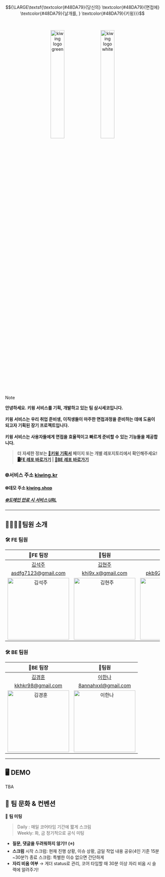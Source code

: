 $${\LARGE\textsf{\textcolor{#48DA79}{당신의}  \textcolor{#48DA79}{면접에}  \textcolor{#48DA79}{날개를, }  \textcolor{#48DA79}{키윙}}}$$


<br />
<p align="center">
<img alt="kiwing logo green" src="https://github.com/Team-kiwing/Team-3seco-kiwing-fe/assets/90549862/b3afcb62-eb76-4e17-9ccb-5fb7e72c32cb" data-canonical-src="https://github.com/Team-kiwing/Team-3seco-kiwing-fe/assets/90549862/b3afcb62-eb76-4e17-9ccb-5fb7e72c32cb" width="30%" height="30%" /> &nbsp; <img alt="kiwing logo white" src="https://github.com/Team-kiwing/Team-3seco-kiwing-fe/assets/90549862/65fa1986-24c3-4246-ac1d-8f7b6b80bfff" data-canonical-src="https://github.com/Team-kiwing/Team-3seco-kiwing-fe/assets/90549862/65fa1986-24c3-4246-ac1d-8f7b6b80bfff" width="30%" height="30%" />
</p>

> [!NOTE]
> **안녕하세요. 키윙 서비스를 기획, 개발하고 있는 팀 삼시세코입니다.**<br /><br />
> **키윙 서비스는 우리 취업 준비생, 이직생들이 마주한 면접과정을 준비하는 데에 도움이 되고자 기획된 장기 프로젝트입니다.** <br /><br />
> **키윙 서비스는 사용자들에게 면접을 효율적이고 빠르게 준비할 수 있는 기능들을 제공합니다.**

> **더 자세한 정보는 [📄키윙 기획서](https://prgrms.notion.site/2794be1a25474d5a8ce0bed8b3191539?pvs=4) 페이지 또는 개별 레포지토리에서 확인해주세요!** <br />
> **[🖥️FE 레포 바로가기](https://github.com/Team-kiwing/Team-3seco-kiwing-fe) | [💾BE 레포 바로가기](https://github.com/Team-kiwing/Team-3seco-kiwing-be)**

### 🌐서비스 주소 [kiwing.kr](https://www.kiwing.kr/)
#### 🌐데모 주소 [kiwing.shop](https://kiwing.shop/) 

##### [🌐도메인 만료 시 서비스 URL](https://kiwing.vercel.app/)

---


## 👨‍👩‍👦‍👦팀원 소개
### 🛠️ FE 팀원
| **🚀FE 팀장** | **🚀팀원** | **🚀팀원** | **🚀팀원** |
| :-: | :-: | :-: | :-: |
| [김석주](https://github.com/SoJuSo) | [김현주](https://github.com/kim-hyunjoo) | [박경빈](https://github.com/pkb9239) | [안재현](https://github.com/JaeHyunGround) |
| asdfg7123@gmail.com | khj9x.x@gmail.com | pkb9239@gmail.com | gothddlek2603@gmail.com |
| <img src="https://avatars.githubusercontent.com/u/90549862?v=4" width="200" alt="김석주" /> | <img src="https://avatars.githubusercontent.com/u/78135416?v=4" width="200" alt="김현주" /> | <img src="https://avatars.githubusercontent.com/u/81172451?v=4" width="200" alt="박경빈" /> | <img src="https://avatars.githubusercontent.com/u/97944429?v=4" width="200" alt="안재현" /> |

### 🛠️ BE 팀원
| **🚀BE 팀장** | **🚀팀원** |
| :-: | :-: |
| [김경훈](https://github.com/KarmaPol) | [이한나](https://github.com/annahxxl) |
| kkhkr98@gmail.com | 8annahxxl@gmail.com |
| <img src="https://avatars.githubusercontent.com/u/86098663?v=4" width="200" alt="김경훈" /> | <img src="https://avatars.githubusercontent.com/u/76666857?v=4" width="200" alt="이한나" /> |

---

## 🖥️ DEMO
TBA

## 🔔 팀 문화 & 컨벤션

📃 **팀 미팅**
> Daily : 매일 코어타임 기간에 짧게 스크림<br />
Weekly: 화, 금 정기적으로 공식 미팅

- **질문, 댓글을 두려워하지 않기!! (⭐️)**
- **스크럼**
    시작 스크럼: 현재 진행 상황, 이슈 상황, 금일 작업 내용 공유(4인 기준 15분 ~30분?)
    종료 스크럼: 특별한 이슈 없으면 간단하게
- **자리 비움 여부** → 게더 status로 관리, 코어 타임할 때 30분 이상 자리 비움 시 슬랙에 알려주기!

